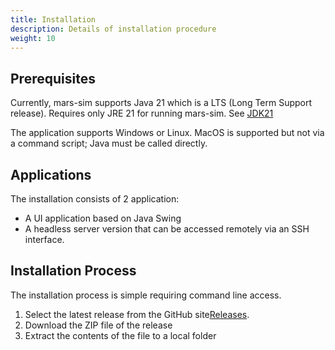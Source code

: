 ```yaml
---
title: Installation
description: Details of installation procedure
weight: 10
---
```


## Prerequisites

Currently, mars-sim supports Java 21 which is a LTS (Long Term Support release). Requires only JRE 21 for running mars-sim. See [JDK21](https://jdk.java.net/java-se-ri/21)

The application supports Windows or Linux. MacOS is supported but not via a command script; Java must be called directly.

## Applications

The installation consists of 2 application:

- A UI application based on Java Swing
- A headless server version that can be accessed remotely via an SSH interface.

## Installation Process

The installation process is simple requiring command line access.

1. Select the latest release from the GitHub site[Releases](https://github.com/mars-sim/mars-sim/releases).
2. Download the ZIP file of the release
3. Extract the contents of the file to a local folder

